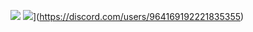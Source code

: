![](https://komarev.com/ghpvc/?username=burgirr)
![](https://lanyard-profile-readme.vercel.app/api/964169192221835355?theme=dark&bg=809ecf&animated=true&hideDiscrim=true)](https://discord.com/users/964169192221835355)
